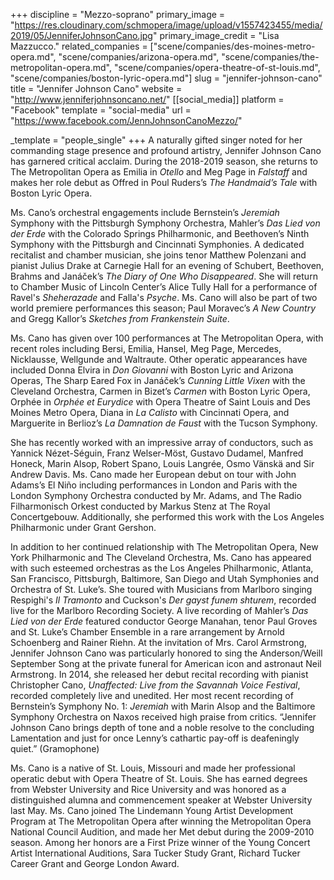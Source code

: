 +++
discipline = "Mezzo-soprano"
primary_image = "https://res.cloudinary.com/schmopera/image/upload/v1557423455/media/2019/05/JenniferJohnsonCano.jpg"
primary_image_credit = "Lisa Mazzucco."
related_companies = ["scene/companies/des-moines-metro-opera.md", "scene/companies/arizona-opera.md", "scene/companies/the-metropolitan-opera.md", "scene/companies/opera-theatre-of-st-louis.md", "scene/companies/boston-lyric-opera.md"]
slug = "jennifer-johnson-cano"
title = "Jennifer Johnson Cano"
website = "http://www.jenniferjohnsoncano.net/"
[[social_media]]
platform = "Facebook"
template = "social-media"
url = "https://www.facebook.com/JennJohnsonCanoMezzo/"

_template = "people_single"
+++
A naturally gifted singer noted for her commanding stage presence and profound artistry, Jennifer Johnson Cano has garnered critical acclaim.  During the 2018-2019 season, she returns to The Metropolitan Opera as Emilia in _Otello_ and Meg Page in _Falstaff_ and makes her role debut as Offred in Poul Ruders’s _The Handmaid’s Tale_ with Boston Lyric Opera. 

Ms. Cano’s orchestral engagements include Bernstein’s _Jeremiah_ Symphony with the Pittsburgh Symphony Orchestra, Mahler’s _Das Lied von der Erde_ with the Colorado Springs Philharmonic, and Beethoven’s Ninth Symphony with the Pittsburgh and Cincinnati Symphonies.  A dedicated recitalist and chamber musician, she joins tenor Matthew Polenzani and pianist Julius Drake at Carnegie Hall for an evening of Schubert, Beethoven, Brahms and Janáček’s _The Diary of One Who Disappeared_.  She will return to Chamber Music of Lincoln Center’s Alice Tully Hall for a performance of Ravel's _Sheherazade_ and Falla's _Psyche_.  Ms. Cano will also be part of two world premiere performances this season; Paul Moravec’s _A New Country_ and  Gregg Kallor’s _Sketches from Frankenstein Suite_.

Ms. Cano has given over 100 performances at The Metropolitan Opera, with recent roles including Bersi, Emilia, Hansel, Meg Page, Mercedes, Nicklausse, Wellgunde and Waltraute. Other operatic appearances have included Donna Elvira in _Don Giovanni_ with Boston Lyric and Arizona Operas, The Sharp Eared Fox in Janáček’s _Cunning Little Vixen_ with the Cleveland Orchestra, Carmen in Bizet’s _Carmen_ with Boston Lyric Opera, Orphée in _Orphée et Eurydice_ with Opera Theatre of Saint Louis and Des Moines Metro Opera, Diana in _La Calisto_ with Cincinnati Opera, and Marguerite in Berlioz’s _La Damnation de Faust_ with the Tucson Symphony.  

She has recently worked with an impressive array of conductors, such as Yannick Nézet-Séguin, Franz Welser-Möst, Gustavo Dudamel, Manfred Honeck, Marin Alsop, Robert Spano, Louis Langrée, Osmo Vänskä and Sir Andrew Davis.  Ms. Cano made her European debut on tour with John Adams’s El Niño including performances in London and Paris with the London Symphony Orchestra conducted by Mr. Adams, and The Radio Filharmonisch Orkest conducted by Markus Stenz at The Royal Concertgebouw. Additionally, she performed this work with the Los Angeles Philharmonic under Grant Gershon.

In addition to her continued relationship with The Metropolitan Opera, New York Philharmonic and The Cleveland Orchestra, Ms. Cano has appeared with such esteemed orchestras as the Los Angeles Philharmonic, Atlanta, San Francisco, Pittsburgh, Baltimore, San Diego and Utah Symphonies and Orchestra of St. Luke’s. She toured with Musicians from Marlboro singing Respighi's _Il Tramonto_ and Cuckson's _Der gayst funem shturem_, recorded live for the Marlboro Recording Society. A live recording of Mahler’s _Das Lied von der Erde_ featured conductor George Manahan, tenor Paul Groves and St. Luke’s Chamber Ensemble in a rare arrangement by Arnold Schoenberg and Rainer Riehn. At the invitation of Mrs. Carol Armstrong, Jennifer Johnson Cano was particularly honored to sing the Anderson/Weill September Song at the private funeral for American icon and astronaut Neil Armstrong. In 2014, she released her debut recital recording with pianist Christopher Cano, _Unaffected: Live from the Savannah Voice Festival_, recorded completely live and unedited.  Her most recent recording of Bernstein’s Symphony No. 1: _Jeremiah_ with Marin Alsop and the Baltimore Symphony Orchestra on Naxos received high praise from critics. “Jennifer Johnson Cano brings depth of tone and a noble resolve to the concluding Lamentation and just for once Lenny’s cathartic pay-off is deafeningly quiet.” (Gramophone)

Ms. Cano is a native of St. Louis, Missouri and made her professional operatic debut with Opera Theatre of St. Louis. She has earned degrees from Webster University and Rice University and was honored as a distinguished alumna and commencement speaker at Webster University last May.  Ms. Cano joined The Lindemann Young Artist Development Program at The Metropolitan Opera after winning the Metropolitan Opera National Council Audition, and made her Met debut during the 2009-2010 season. Among her honors are a First Prize winner of the Young Concert Artist International Auditions, Sara Tucker Study Grant, Richard Tucker Career Grant and George London Award.